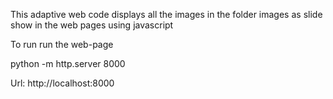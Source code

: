 This adaptive web code displays all the images in the folder images as slide show in the web pages using javascript
 
To run run the web-page

python -m http.server 8000

Url: http://localhost:8000